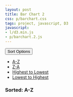 ```yaml
---
layout: post
title: Bar Chart 2
css: p/barchart.css
tags: project, javascript, D3
javascript:
- l/d3.min.js
- p/barchart.2.js
---
```

<!-- <a class="btn btn-default btn-lg" href="/my-first-d3-bar-chart/" role="button">Read the Post</a> --> 
<div class="dropdown">
  <button class="btn btn-default btn-lg dropdown-toggle" type="button" id="dropdownMenu1" data-toggle="dropdown" aria-expanded="true">
    Sort Options
    <span class="caret"></span>
  </button>
  <ul class="dropdown-menu" role="menu" aria-labelledby="dropdownMenu1">
    <li role="presentation"><a data-val="1" role="menuitem"  tabindex="-1" href="#">A-Z</a></li>
    <li role="presentation"><a data-val="2" role="menuitem" tabindex="-1" href="#">Z-A</a></li>
    <li role="presentation"><a data-val="3" role="menuitem" tabindex="-1" href="#">Highest to Lowest</a></li>
    <li role="presentation"><a data-val="4" role="menuitem" tabindex="-1" href="#">Lowest to Highest</a></li>
  </ul>
</div>
<h3 id="sorted">Sorted: A-Z</h3>
<svg id="chart"></svg>
